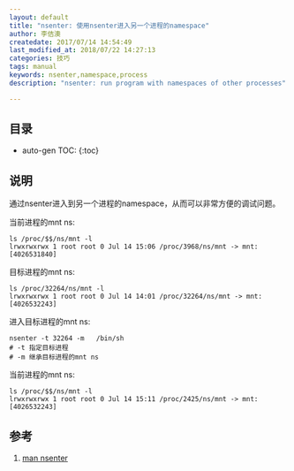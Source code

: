 ```yaml
---
layout: default
title: "nsenter: 使用nsenter进入另一个进程的namespace"
author: 李佶澳
createdate: 2017/07/14 14:54:49
last_modified_at: 2018/07/22 14:27:13
categories: 技巧
tags: manual
keywords: nsenter,namespace,process
description: "nsenter: run program with namespaces of other processes"

---
```


## 目录
* auto-gen TOC:
{:toc}

## 说明

通过nsenter进入到另一个进程的namespace，从而可以非常方便的调试问题。

当前进程的mnt ns:

	ls /proc/$$/ns/mnt -l
	lrwxrwxrwx 1 root root 0 Jul 14 15:06 /proc/3968/ns/mnt -> mnt:[4026531840]

目标进程的mnt ns:

	ls /proc/32264/ns/mnt -l
	lrwxrwxrwx 1 root root 0 Jul 14 14:01 /proc/32264/ns/mnt -> mnt:[4026532243]

进入目标进程的mnt ns:

	nsenter -t 32264 -m   /bin/sh
	# -t 指定目标进程
	# -m 继承目标进程的mnt ns

当前进程的mnt ns:

	ls /proc/$$/ns/mnt -l
	lrwxrwxrwx 1 root root 0 Jul 14 15:11 /proc/2425/ns/mnt -> mnt:[4026532243]

## 参考

1. [man nsenter][1]

[1]: https://www.systutorials.com/docs/linux/man/1-nsenter/  "man nsenter" 
